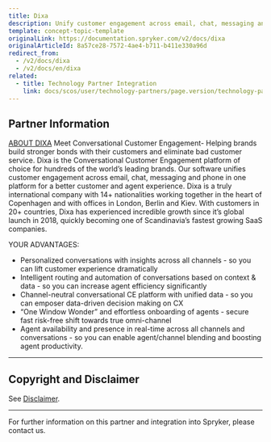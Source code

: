 ```yaml
---
title: Dixa
description: Unify customer engagement across email, chat, messaging and phone in one platform for a better customer and agent experience by integrating Dixa into the Spryker Commerce OS.
template: concept-topic-template
originalLink: https://documentation.spryker.com/v2/docs/dixa
originalArticleId: 8a57ce28-7572-4ae4-b711-b411e330a96d
redirect_from:
  - /v2/docs/dixa
  - /v2/docs/en/dixa
related:
  - title: Technology Partner Integration
    link: docs/scos/user/technology-partners/page.version/technology-partner-integration.html
---
```


## Partner Information

[ABOUT DIXA](https://dixa.com/)
Meet Conversational Customer Engagement- Helping brands build stronger bonds with their customers and eliminate bad customer service. Dixa is the Conversational Customer Engagement platform of choice for hundreds of the world’s leading brands. Our software unifies customer engagement across email, chat, messaging and phone in one platform for a
better customer and agent experience.
Dixa is a truly international company with 14+ nationalities working together in the heart of Copenhagen and with offices in London, Berlin and Kiev. With customers in 20+ countries, Dixa has experienced incredible growth since it’s global launch in 2018, quickly becoming one of Scandinavia’s fastest growing SaaS companies.

YOUR ADVANTAGES:

* Personalized conversations with insights across all channels - so you can lift customer experience dramatically
* Intelligent routing and automation of conversations based on context &amp; data - so you can increase agent efficiency significantly
* Channel-neutral conversational CE platform with unified data - so you can emposer data-driven decision making on CX
* “One Window Wonder” and effortless onboarding of agents - secure fast risk-free shift towards true omni-channel
* Agent availability and presence in real-time across all channels and conversations - so you can enable agent/channel blending and boosting agent productivity.

---

## Copyright and Disclaimer

See [Disclaimer](https://github.com/spryker/spryker-documentation).

---
For further information on this partner and integration into Spryker, please contact us.

<div class="hubspot-forms hubspot-forms--docs">
<div class="hubspot-form" id="hubspot-partners-1">
            <div class="script-embed" data-code="
                                            hbspt.forms.create({
				                                portalId: '2770802',
				                                formId: '163e11fb-e833-4638-86ae-a2ca4b929a41',
              	                                onFormReady: function() {
              		                                const hbsptInit = new CustomEvent('hbsptInit', {bubbles: true});
              		                                document.querySelector('#hubspot-partners-1').dispatchEvent(hbsptInit);
              	                                }
				                            });
            "></div>
</div>
</div>

